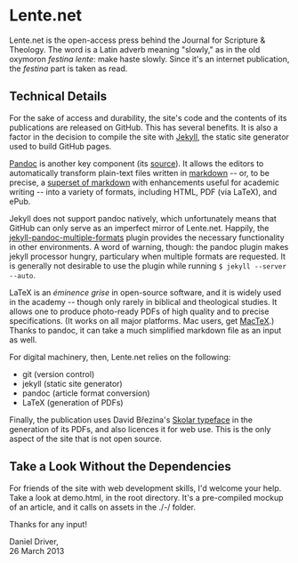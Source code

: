 Lente.net
=========

Lente.net is the open-access press behind the Journal for Scripture &
Theology. The word is a Latin adverb meaning "slowly," as in the old
oxymoron *festina lente*: make haste slowly. Since it's an internet
publication, the *festina* part is taken as read.

Technical Details
-----------------

For the sake of access and durability, the site's code and the
contents of its publications are released on GitHub. This has several
benefits. It is also a factor in the decision to compile the site with
[Jekyll][jekyll], the static site generator used to build GitHub pages.

[Pandoc][pandoc] is another key component (its [source][jgm]). It
allows the editors to automatically transform plain-text files written
in [markdown][df] -- or, to be precise, a [superset of markdown][pandoc-md]
with enhancements useful for academic writing -- into a variety of
formats, including HTML, PDF (via LaTeX), and ePub.

Jekyll does not support pandoc natively, which unfortunately means
that GitHub can only serve as an imperfect mirror of Lente.net.
Happily, the [jekyll-pandoc-multiple-formats][fauno] plugin provides
the necessary functionality in other environments. A word of warning,
though: the pandoc plugin makes jekyll processor hungry, particulary
when multiple formats are requested. It is generally not desirable to
use the plugin while running `$ jekyll --server --auto`.

LaTeX is an *éminence grise* in open-source software, and it is widely
used in the academy -- though only rarely in biblical and theological
studies. It allows one to produce photo-ready PDFs of high quality and
to precise specifications. (It works on all major platforms. Mac
users, get [MacTeX][mactex].) Thanks to pandoc, it can take a much
simplified markdown file as an input as well.

For digital machinery, then, Lente.net relies on the following:

  * git (version control)
  * jekyll (static site generator)
  * pandoc (article format conversion)
  * LaTeX (generation of PDFs)

Finally, the publication uses David Březina's [Skolar typeface][skolar]
in the generation of its PDFs, and also licences it for web use. This
is the only aspect of the site that is not open source.

[jekyll]: https://github.com/mojombo/jekyll
[pandoc]: http://johnmacfarlane.net/pandoc/
[jgm]: https://github.com/jgm/pandoc
[df]: http://daringfireball.net/projects/markdown/
[pandoc-md]: http://johnmacfarlane.net/pandoc/README.html#pandocs-markdown
[fauno]: https://github.com/fauno/jekyll-pandoc-multiple-formats
[mactex]: http://tug.org/mactex/
[skolar]: http://www.rosettatype.com/Skolar

Take a Look Without the Dependencies
------------------------------------

For friends of the site with web development skills, I'd welcome your help.
Take a look at demo.html, in the root directory. It's a pre-compiled mockup
of an article, and it calls on assets in the ./-/ folder.

Thanks for any input!

Daniel Driver,  
26 March 2013